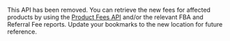 This API has been removed. You can retrieve the new fees for affected products by using the [Product Fees API](https://developer-docs.amazon.com/sp-api/docs/product-fees-api-v0-reference) and/or the relevant FBA and Referral Fee reports. Update your bookmarks to the new location for future reference.